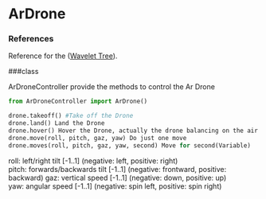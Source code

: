 ArDrone
=======

### References 
Reference for the ([Wavelet Tree](http://en.wikipedia.org/wiki/Parrot_AR.Drone)).

###class

ArDroneController provide the methods to control the Ar Drone

```python
from ArDroneController import ArDrone()

drone.takeoff() #Take off the Drone
drone.land() Land the Drone
drone.hover() Hover the Drone, actually the drone balancing on the air 
drone.move(roll, pitch, gaz, yaw) Do just one move
drone.moves(roll, pitch, gaz, yaw, second) Move for second(Variable)
```
roll: left/right tilt [-1..1] (negative: left, positive: right)                 
pitch: forwards/backwards tilt [-1..1] (negative: frontward, positive: backward)
gaz: vertical speed [-1..1] (negative: down, positive: up)                      
yaw: angular speed [-1..1] (negative: spin left, positive: spin right) 

